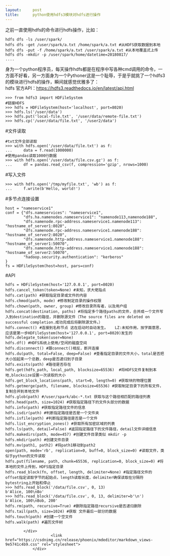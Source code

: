 ```yaml
---
layout:     post
title:      python使用hdfs3模块对hdfs进行操作
---
```

<div id="article_content" class="article_content clearfix csdn-tracking-statistics" data-pid="blog" data-mod="popu_307" data-dsm="post">
								            <div id="content_views" class="markdown_views prism-atom-one-light">
							<!-- flowchart 箭头图标 勿删 -->
							<svg xmlns="http://www.w3.org/2000/svg" style="display: none;"><path stroke-linecap="round" d="M5,0 0,2.5 5,5z" id="raphael-marker-block" style="-webkit-tap-highlight-color: rgba(0, 0, 0, 0);"></path></svg>
							<p>之前一直使用hdfs的命令进行hdfs操作，比如：</p>
<pre><code class="prism language-xml">hdfs dfs -ls /user/spark/
hdfs dfs -get /user/spark/a.txt /home/spark/a.txt #从HDFS获取数据到本地
hdfs dfs -put -f /home/spark/a.txt /user/spark/a.txt #从本地覆盖式上传
hdfs dfs -mkdir -p /user/spark/home/datetime=20180817/
....
</code></pre>
<p>身为一个python程序员，每天操作hdfs都是在程序中写各种cmd调用的命令，一方面不好看，另一方面身为一个Pythoner这是一个耻辱，于是乎就挑了一个hdfs3的模块进行hdfs的操作，瞬间就感觉优雅多了：<br>
hdfs 官方API：<a href="https://hdfs3.readthedocs.io/en/latest/api.html" rel="nofollow">https://hdfs3.readthedocs.io/en/latest/api.html</a></p>
<pre><code class="prism language-xml">&gt;&gt;&gt; from hdfs3 import HDFileSystem
#链接HDFS
&gt;&gt;&gt; hdfs = HDFileSystem(host='localhost', port=8020)
&gt;&gt;&gt; hdfs.ls('/user/data')
&gt;&gt;&gt; hdfs.put('local-file.txt', '/user/data/remote-file.txt')
&gt;&gt;&gt; hdfs.cp('/user/data/file.txt', '/user2/data')
</code></pre>
<p>#文件读取</p>
<pre><code class="prism language-xml">#txt文件全部读取
&gt;&gt;&gt; with hdfs.open('/user/data/file.txt') as f:
...     data = f.read(1000000)
#使用pandas读取1000行数据
&gt;&gt;&gt; with hdfs.open('/user/data/file.csv.gz') as f:
...     df = pandas.read_csv(f, compression='gzip', nrows=1000)
</code></pre>
<p>#写入文件</p>
<pre><code class="prism language-xml">&gt;&gt;&gt; with hdfs.open('/tmp/myfile.txt', 'wb') as f:
...     f.write(b'Hello, world!')
</code></pre>
<p>#多节点连接设置</p>
<pre><code class="prism language-xml">host = "nameservice1"
conf = {"dfs.nameservices": "nameservice1",
        "dfs.ha.namenodes.nameservice1": "namenode113,namenode188",
        "dfs.namenode.rpc-address.nameservice1.namenode113": "hostname_of_server1:8020",
        "dfs.namenode.rpc-address.nameservice1.namenode188": "hostname_of_server2:8020",
        "dfs.namenode.http-address.nameservice1.namenode188": "hostname_of_server1:50070",
        "dfs.namenode.http-address.nameservice1.namenode188": "hostname_of_server2:50070",
        "hadoop.security.authentication": "kerberos"
}
fs = HDFileSystem(host=host, pars=conf)
</code></pre>
<p>#API</p>
<pre><code class="prism language-xml">hdfs = HDFileSystem(host='127.0.0.1', port=8020)
hdfs.cancel_token(token=None) #未知，求大佬指点
hdfs.cat(path) #获取指定目录或文件的内容
hdfs.chmod(path, mode) #修改制定目录的操作权限
hdfs.chown(path, owner, group) #修改目录所有者，以及用户组
hdfs.concat(destination, paths) #将指定多个路径paths的文件，合并成一个文件写入到destination的路径，并删除源文件（The source files are deleted on successful completion.成功完成后将删除源文件。）
hdfs.connect() #连接到名称节点 这在启动时自动发生。   LZ:未知作用，按字面意思，应该是第一步HDFileSystem(host='127.0.0.1', port=8020)发生的
hdfs.delegate_token(user=None)
hdfs.df() #HDFS系统上使用/空闲的磁盘空间
hdfs.disconnect() #跟connect()相反，断开连接
hdfs.du(path, total=False, deep=False) #查看指定目录的文件大小，total是否把大小加起来一个总数，deep是否递归到子目录
hdfs.exists(path) #路径是否存在
hdfs.get(hdfs_path, local_path, blocksize=65536)  #将HDFS文件复制到本地,blocksize设置一次读取的大小
hdfs.get_block_locations(path, start=0, length=0) #获取块的物理位置
hdfs.getmerge(path, filename, blocksize=65536) #获取制定目录下的所有文件，复制合并到本地文件
hdfs.glob(path) #/user/spark/abc-*.txt 获取与这个路径相匹配的路径列表
hdfs.head(path, size=1024) #获取指定路径下的文件头部分的数据
hdfs.info(path) #获取指定路径文件的信息
hdfs.isdir(path) #判断指定路径是否是一个文件夹
hdfs.isfile(path) #判断指定路径是否是一个文件
hdfs.list_encryption_zones() #获取所有加密区域的列表
hdfs.ls(path, detail=False) #返回指定路径下的文件路径，detail文件详细信息
hdfs.makedirs(path, mode=457) #创建文件目录类似 mkdir -p
hdfs.mkdir(path) #创建文件目录
hdfs.mv(path1, path2) #将path1移动到path2
open(path, mode='rb', replication=0, buff=0, block_size=0) #读取文件，类似于python的文件读取
hdfs.put(filename, path, chunk=65536, replication=0, block_size=0) #将本地的文件上传到，HDFS指定目录
hdfs.read_block(fn, offset, length, delimiter=None) #指定路径文件的offset指定读取字节的起始点，length读取长度，delimiter确保读取在分隔符bytestring上开始和停止
&gt;&gt;&gt; hdfs.read_block('/data/file.csv', 0, 13)  
b'Alice, 100\nBo'
&gt;&gt;&gt; hdfs.read_block('/data/file.csv', 0, 13, delimiter=b'\n')  
b'Alice, 100\nBob, 200'
hdfs.rm(path, recursive=True) #删除指定路径recursive是否递归删除
hdfs.tail(path, size=1024) #获取 文件最后一部分的数据
hdfs.touch(path) #创建一个空文件
hdfs.walk(path) #遍历文件树
</code></pre>

            </div>
						<link href="https://csdnimg.cn/release/phoenix/mdeditor/markdown_views-9e5741c4b9.css" rel="stylesheet">
                </div>